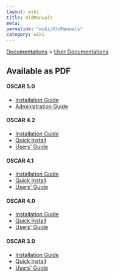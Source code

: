 ```yaml
---
layout: wiki
title: OldManuals
meta: 
permalink: "wiki/OldManuals"
category: wiki
---
```

<!-- Name: OldManuals -->
<!-- Version: 1 -->
<!-- Author: jparpail -->
[Documentations](Document) > [User Documentations](Support) 

## Available as PDF

#### OSCAR 5.0

 * [Installation Guide](../images/wiki/OldManuals/OSCAR5.0_Install_Manual.pdf) 
 * [Administration Guide](../images/wiki/OldManuals/OSCAR5.0_Users_Manual.pdf)

#### OSCAR 4.2

 * [Installation Guide](../images/wiki/OldManuals/oscar4.2-install.pdf)
 * [Quick Install](../images/wiki/OldManuals/oscar4.2-quick_install.pdf)
 * [Users' Guide](../images/wiki/OldManuals/oscar4.2-user.pdf)

#### OSCAR 4.1

 * [Installation Guide](../images/wiki/OldManuals/oscar4.1-install.pdf)
 * [Quick Install](../images/wiki/OldManuals/oscar4.1-quick_install.pdf)
 * [Users' Guide](../images/wiki/OldManuals/oscar4.1-user.pdf)

#### OSCAR 4.0

 * [Installation Guide](../images/wiki/OldManuals/oscar4.0-install.pdf)
 * [Quick Install](../images/wiki/OldManuals/oscar4.0-quick_install.pdf)
 * [Users' Guide](../images/wiki/OldManuals/oscar4.0-user.pdf)

#### OSCAR 3.0

 * [Installation Guide](../images/wiki/OldManuals/oscar3.0-install.pdf)
 * [Quick Install](../images/wiki/OldManuals/oscar3.0-quick_install.pdf)
 * [Users' Guide](../images/wiki/OldManuals/oscar3.0-user.pdf)
